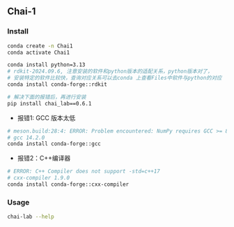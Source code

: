 ## Chai-1

### Install 

```bash
conda create -n Chai1
conda activate Chai1

conda install python=3.13
# rdkit-2024.09.6, 注意安装的软件和python版本的适配关系，python版本对了，
# 安装特定的软件比较快，查询对应关系可以去conda 上查看Files中软件与python的对应
conda install conda-forge::rdkit

# 解决下面的报错后，再进行安装
pip install chai_lab==0.6.1
```

- 报错1: GCC 版本太低
```bash
# meson.build:28:4: ERROR: Problem encountered: NumPy requires GCC >= 8.4
# gcc 14.2.0
conda install conda-forge::gcc
```

- 报错2：C++编译器
```bash
# ERROR: C++ Compiler does not support -std=c++17
# cxx-compiler 1.9.0
conda install conda-forge::cxx-compiler
```

### Usage

```bash
chai-lab --help
```


